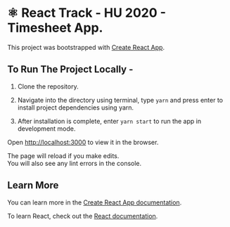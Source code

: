 # ⚛️ React Track - HU 2020 - Timesheet App.

This project was bootstrapped with [Create React App](https://github.com/facebook/create-react-app).

## To Run The Project Locally -

1. Clone the repository.

2. Navigate into the directory using terminal, type `yarn` and press enter to install project dependencies using yarn.

3. After installation is complete, enter `yarn start` to run the app in development mode.

Open [http://localhost:3000](http://localhost:3000) to view it in the browser.

The page will reload if you make edits.<br />
You will also see any lint errors in the console.

## Learn More

You can learn more in the [Create React App documentation](https://facebook.github.io/create-react-app/docs/getting-started).

To learn React, check out the [React documentation](https://reactjs.org/).
